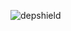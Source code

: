 ![depshield](https://staging.depshield.sonatype.org/badges/depshield-staging/stage-project-4/depshield.svg)

